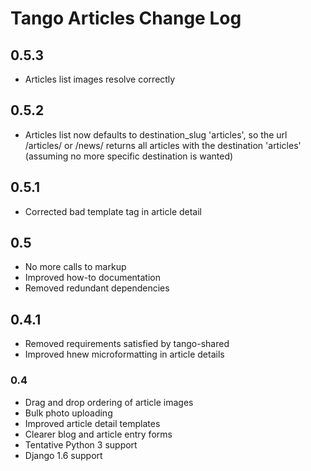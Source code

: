 # Tango Articles Change Log

## 0.5.3
* Articles list images resolve correctly

## 0.5.2
* Articles list now defaults to destination_slug 'articles', so the url /articles/ or /news/ returns all articles with the destination 'articles' (assuming no more specific destination is wanted)

## 0.5.1
* Corrected bad template tag in article detail

## 0.5 
* No more calls to markup
* Improved how-to documentation
* Removed redundant dependencies

## 0.4.1
* Removed requirements satisfied by tango-shared
* Improved hnew microformatting in article details

### 0.4
* Drag and drop ordering of article images
* Bulk photo uploading
* Improved article detail templates
* Clearer blog and article entry forms
* Tentative Python 3 support
* Django 1.6 support
